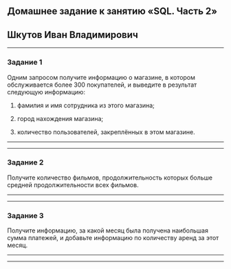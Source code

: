 ## Домашнее задание к занятию «SQL. Часть 2»

## Шкутов Иван Владимирович

---

### Задание 1

Одним запросом получите информацию о магазине, в котором обслуживается более 300 покупателей, и выведите в результат следующую информацию:

1. фамилия и имя сотрудника из этого магазина;

2. город нахождения магазина;

3. количество пользователей, закреплённых в этом магазине.

---


---

### Задание 2

Получите количество фильмов, продолжительность которых больше средней продолжительности всех фильмов.

---


---

### Задание 3

Получите информацию, за какой месяц была получена наибольшая сумма платежей, и добавьте информацию по количеству аренд за этот месяц.

---


---
